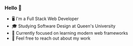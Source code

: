 ### Hello 👋

- 🖥️ I'm a Full Stack Web Developer
- 🎓 Studying Software Design at Queen's University
- 📝 Currently focused on learning modern web frameworks
- 💬 Feel free to reach out about my work
